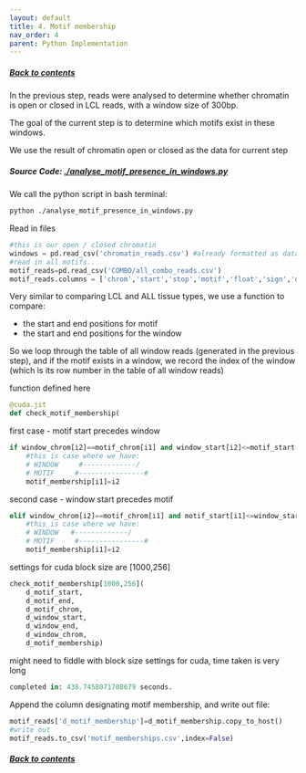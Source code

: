 ```yaml
---
layout: default
title: 4. Motif membership
nav_order: 4
parent: Python Implementation
---
```


##### [Back to contents](./..)

In the previous step, reads were analysed to determine whether chromatin is open or closed in LCL reads, with a window size of 300bp.

The goal of the current step is to determine which motifs exist in these windows.

We use the result of chromatin open or closed as the data for current step


##### Source Code: [./analyse_motif_presence_in_windows.py](../analyse_motif_presence_in_windows.py)

We call the python script in bash terminal:

```sh
python ./analyse_motif_presence_in_windows.py
```

Read in files 

```python
#this is our open / closed chromatin
windows = pd.read_csv('chromatin_reads.csv') #already formatted as data frame
#read in all motifs..
motif_reads=pd.read_csv('COMBO/all_combo_reads.csv')
motif_reads.columns = ['chrom','start','stop','motif','float','sign','d_motif_membership']
```

Very similar to comparing LCL and ALL tissue types, we use a function to compare:

- the start and end positions for motif
- the start and end positions for the window 

So we loop through the table of all window reads (generated in the previous step), and if the motif exists in a window, we record the index of the window (which is its row number in the table of all window reads)


function defined here
```python
@cuda.jit
def check_motif_membership(
```
first case -  motif start precedes window
```python
if window_chrom[i2]==motif_chrom[i1] and window_start[i2]<=motif_start[i1] and motif_start[i1]<=window_end[i2]:
	#this is case where we have:
	# WINDOW  	 #-------------/
	# MOTIF   	#----------------#
	motif_membership[i1]=i2
```
second case - window start precedes motif
```python
elif window_chrom[i2]==motif_chrom[i1] and motif_start[i1]<=window_start[i2] and window_start[i2] <= motif_end[i1]:
	#this is case where we have:
	# WINDOW   #-------------/
	# MOTIF   	#----------------#
	motif_membership[i1]=i2

```
settings for cuda block size are [1000,256]
```python
check_motif_membership[1000,256](
	d_motif_start,
	d_motif_end,
	d_motif_chrom,
	d_window_start,
	d_window_end,
	d_window_chrom,
	d_motif_membership)
```
might need to fiddle with block size settings for cuda, time taken is very long
```python
completed in: 438.7458071708679 seconds.
```
Append the column designating motif membership, and write out file:
```python
motif_reads['d_motif_membership']=d_motif_membership.copy_to_host()
#write out
motif_reads.to_csv('motif_memberships.csv',index=False)
```


##### [Back to contents](./..)